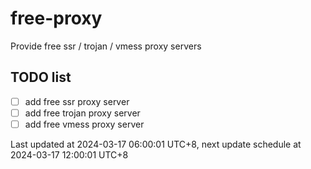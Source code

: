 
# free-proxy
Provide free ssr / trojan / vmess proxy servers


## TODO list
- [ ] add free ssr proxy server
- [ ] add free trojan proxy server
- [ ] add free vmess proxy server

Last updated at 2024-03-17 06:00:01 UTC+8, next update schedule at 2024-03-17 12:00:01 UTC+8

